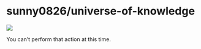# sunny0826/universe-of-knowledge

![](https://github.githubassets.com/images/spinners/octocat-spinner-128.gif)

 You can’t perform that action at this time. 

